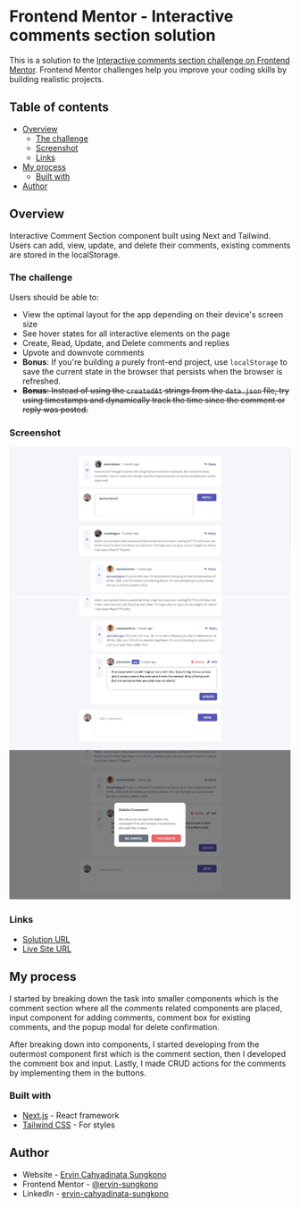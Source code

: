 # Frontend Mentor - Interactive comments section solution

This is a solution to the [Interactive comments section challenge on Frontend Mentor](https://www.frontendmentor.io/challenges/interactive-comments-section-iG1RugEG9). Frontend Mentor challenges help you improve your coding skills by building realistic projects. 

## Table of contents

- [Overview](#overview)
  - [The challenge](#the-challenge)
  - [Screenshot](#screenshot)
  - [Links](#links)
- [My process](#my-process)
  - [Built with](#built-with)
- [Author](#author)

## Overview
Interactive Comment Section component built using Next and Tailwind. Users can add, view, update, and delete their comments, existing comments are stored in the localStorage.

### The challenge

Users should be able to:

- View the optimal layout for the app depending on their device's screen size
- See hover states for all interactive elements on the page
- Create, Read, Update, and Delete comments and replies
- Upvote and downvote comments
- **Bonus**: If you're building a purely front-end project, use `localStorage` to save the current state in the browser that persists when the browser is refreshed.
- ~~**Bonus**: Instead of using the `createdAt` strings from the `data.json` file, try using timestamps and dynamically track the time since the comment or reply was posted.~~

### Screenshot

![](./public/screenshot.jpg)
![](./public/screenshot_2.jpg)
![](./public/screenshot_3.jpg)

### Links

- [Solution URL](https://www.frontendmentor.io/solutions/interactive-comments-section-component-using-next-and-tailwind-AlQKumR7wg)
- [Live Site URL](https://interactive-comments-section-ervin-sungkono.vercel.app/)

## My process
I started by breaking down the task into smaller components which is the comment section where all the comments related components are placed, input component for adding comments, comment box for existing comments, and the popup modal for delete confirmation.

After breaking down into components, I started developing from the outermost component first which is the comment section, then I developed the comment box and input. Lastly, I made CRUD actions for the comments by implementing them in the buttons.

### Built with

- [Next.js](https://nextjs.org/) - React framework
- [Tailwind CSS](https://tailwindcss.com/) - For styles

## Author

- Website - [Ervin Cahyadinata Sungkono](https://ervin-sungkono.vercel.app)
- Frontend Mentor - [@ervin-sungkono](https://www.frontendmentor.io/profile/ervin-sungkono)
- LinkedIn - [ervin-cahyadinata-sungkono](https://www.linkedin.com/in/ervin-cahyadinata-sungkono)

